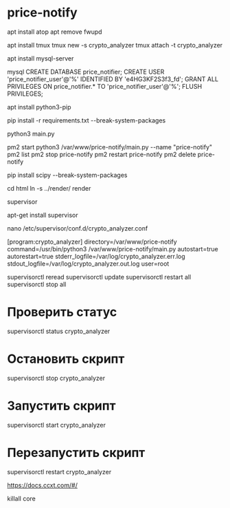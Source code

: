 # price-notify

apt install atop
apt remove fwupd

apt install tmux
tmux new -s crypto_analyzer
tmux attach -t crypto_analyzer

apt install mysql-server

mysql
CREATE DATABASE price_notifier;
CREATE USER 'price_notifier_user'@'%' IDENTIFIED BY 'e4HG3KF2S3f3_fd';
GRANT ALL PRIVILEGES ON price_notifier.* TO 'price_notifier_user'@'%';
FLUSH PRIVILEGES;

apt install python3-pip

pip install -r requirements.txt --break-system-packages

python3 main.py


pm2 start python3 /var/www/price-notify/main.py --name "price-notify"
pm2 list
pm2 stop price-notify
pm2 restart price-notify
pm2 delete price-notify


pip install scipy --break-system-packages

cd html
ln -s ../render/ render

supervisor


apt-get install supervisor

nano /etc/supervisor/conf.d/crypto_analyzer.conf

[program:crypto_analyzer]
directory=/var/www/price-notify
command=/usr/bin/python3 /var/www/price-notify/main.py
autostart=true
autorestart=true
stderr_logfile=/var/log/crypto_analyzer.err.log
stdout_logfile=/var/log/crypto_analyzer.out.log
user=root


supervisorctl reread
supervisorctl update
supervisorctl restart all
supervisorctl stop all

# Проверить статус
supervisorctl status crypto_analyzer

# Остановить скрипт
supervisorctl stop crypto_analyzer

# Запустить скрипт
supervisorctl start crypto_analyzer

# Перезапустить скрипт
supervisorctl restart crypto_analyzer


https://docs.ccxt.com/#/



killall core

